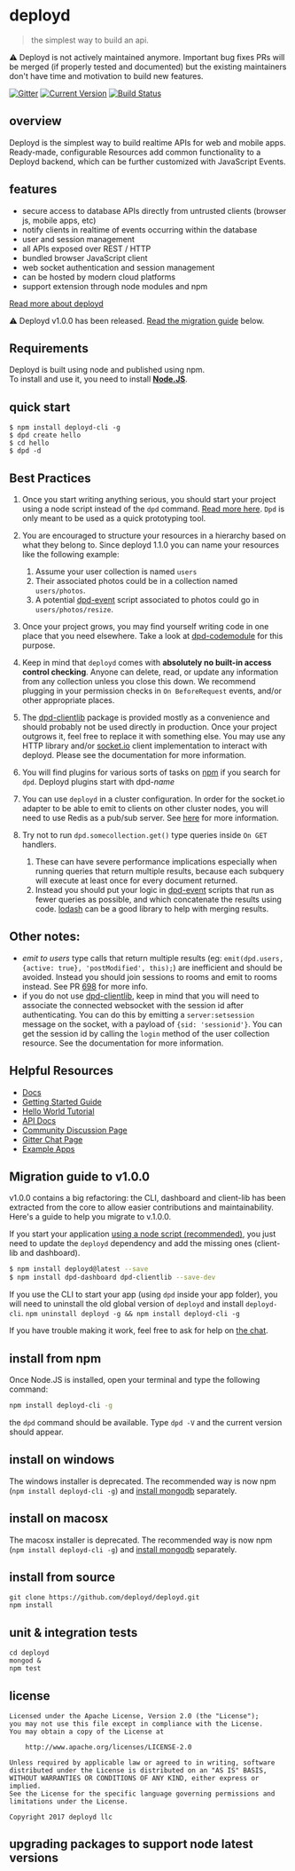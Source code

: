 # deployd

> the simplest way to build an api.

⚠️  Deployd is not actively maintained anymore. Important bug fixes PRs will be merged (if properly tested and documented) but the existing maintainers don't have time and motivation to build new features.

[![Gitter](https://badges.gitter.im/Join%20Chat.svg)](https://gitter.im/deployd/deployd)  [![Current Version](https://img.shields.io/npm/v/deployd.svg?style=flat-square)](https://www.npmjs.org/package/deployd) [![Build Status](https://img.shields.io/travis/deployd/deployd.svg?style=flat-square)](http://travis-ci.org/deployd/deployd)

## overview

Deployd is the simplest way to build realtime APIs for web and mobile apps. Ready-made, configurable Resources add common functionality to a Deployd backend, which can be further customized with JavaScript Events.

## features

 - secure access to database APIs directly from untrusted clients (browser js, mobile apps, etc)
 - notify clients in realtime of events occurring within the database
 - user and session management
 - all APIs exposed over REST / HTTP
 - bundled browser JavaScript client
 - web socket authentication and session management
 - can be hosted by modern cloud platforms
 - support extension through node modules and npm

[Read more about deployd](http://deployd.com)

⚠️ Deployd v1.0.0 has been released. [Read the migration guide](#migration-guide-to-v1.0.0) below.

## Requirements

Deployd is built using node and published using npm.  
To install and use it, you need to install **[Node.JS](https://nodejs.org/en/download/)**.

## quick start

	$ npm install deployd-cli -g
	$ dpd create hello
	$ cd hello
	$ dpd -d

## Best Practices

 1. Once you start writing anything serious, you should start your project using a node script instead of the `dpd` command. [Read more here](http://docs.deployd.com/docs/server/run-script.html). `Dpd` is only meant to be used as a quick prototyping tool.
 2. You are encouraged to structure your resources in a hierarchy based on what they belong to. Since deployd 1.1.0 you can name your resources like the following example:

    1. Assume your user collection is named `users`
    2. Their associated photos could be in a collection named `users/photos`.
    3. A potential [dpd-event](https://www.npmjs.org/package/dpd-event) script associated to photos could go in `users/photos/resize`.

 3. Once your project grows, you may find yourself writing code in one place that you need elsewhere. Take a look at [dpd-codemodule](https://www.npmjs.org/package/dpd-codemodule) for this purpose.
 4. Keep in mind that `deployd` comes with **absolutely no built-in access control checking**. Anyone can delete, read, or update any information from any collection unless you close this down. We recommend plugging in your permission checks in `On BeforeRequest` events, and/or other appropriate places.
 5. The [dpd-clientlib](https://www.npmjs.org/package/dpd-clientlib) package is provided mostly as a convenience and should probably not be used directly in production. Once your project outgrows it, feel free to replace it with something else. You may use any HTTP library and/or [socket.io](https://www.npmjs.org/package/socket.io) client implementation to interact with deployd. Please see the documentation for more information.
 6. You will find plugins for various sorts of tasks on [npm](https://www.npmjs.org/) if you search for `dpd`. Deployd plugins start with dpd-*name*
 7. You can use `deployd` in a cluster configuration. In order for the socket.io adapter to be able to emit to clients on other cluster nodes, you will need to use Redis as a pub/sub server. See [here](https://github.com/deployd/deployd/pull/698) for more information.
 8. Try not to run `dpd.somecollection.get()` type queries inside `On GET` handlers. 
    1. These can have severe performance implications especially when running queries that return multiple results, because each subquery will execute at least once for every document returned. 
    2. Instead you should put your logic in [dpd-event](https://www.npmjs.org/package/dpd-event) scripts that run as fewer queries as possible, and which concatenate the results using code. [lodash](https://www.npmjs.org/package/lodash) can be a good library to help with merging results.
 
 ## Other notes:
 
 - *emit to users* type calls that return multiple results (eg: `emit(dpd.users, {active: true}, 'postModified', this);`) are inefficient and should be avoided. Instead you should join sessions to rooms and emit to rooms instead. See PR [698](https://github.com/deployd/deployd/pull/698) for more info.
 - if you do not use [dpd-clientlib](https://www.npmjs.org/package/dpd-clientlib), keep in mind that you will need to associate the connected websocket with the session id after authenticating. You can do this by emitting a `server:setsession` message on the socket, with a payload of `{sid: 'sessionid'}`. You can get the session id by calling the `login` method of the user collection resource. See the documentation for more information.

## Helpful Resources

 - [Docs](http://docs.deployd.com/)
 - [Getting Started Guide](http://docs.deployd.com/docs/getting-started/what-is-deployd.html)
 - [Hello World Tutorial](http://docs.deployd.com/docs/getting-started/your-first-api.html)
 - [API Docs](http://docs.deployd.com/api)
 - [Community Discussion Page](https://groups.google.com/forum/?fromgroups#!forum/deployd-users)
 - [Gitter Chat Page](https://gitter.im/deployd/deployd)
 - [Example Apps](http://docs.deployd.com/examples/)


## Migration guide to v1.0.0

v1.0.0 contains a big refactoring: the CLI, dashboard and client-lib has been extracted from the core to allow easier contributions and maintainability.  
Here's a guide to help you migrate to v.1.0.0.

If you start your application [using a node script (recommended)](http://docs.deployd.com/docs/server/run-script.html), you just need to update the `deployd` dependency and add the missing ones (client-lib and dashboard).

```bash
$ npm install deployd@latest --save
$ npm install dpd-dashboard dpd-clientlib --save-dev
```

If you use the CLI to start your app (using `dpd` inside your app folder), you will need to uninstall the old global version of `deployd` and install `deployd-cli`.
`npm uninstall deployd -g && npm install deployd-cli -g`

If you have trouble making it work, feel free to ask for help on [the chat](https://gitter.im/deployd/deployd).

## install from npm

Once Node.JS is installed, open your terminal and type the following command:

```bash
npm install deployd-cli -g
```

the `dpd` command should be available. Type `dpd -V` and the current version should appear.

## install on windows

The windows installer is deprecated. The recommended way is now npm (`npm install deployd-cli -g`) and [install mongodb](https://docs.mongodb.com/manual/tutorial/install-mongodb-on-windows/) separately.

## install on macosx

The macosx installer is deprecated. The recommended way is now npm (`npm install deployd-cli -g`) and [install mongodb](http://docs.mongodb.org/manual/tutorial/install-mongodb-on-os-x/) separately.

## install from source

	git clone https://github.com/deployd/deployd.git
	npm install

## unit & integration tests

	cd deployd
	mongod &
	npm test

## license

    Licensed under the Apache License, Version 2.0 (the "License");
    you may not use this file except in compliance with the License.
    You may obtain a copy of the License at

        http://www.apache.org/licenses/LICENSE-2.0

    Unless required by applicable law or agreed to in writing, software
    distributed under the License is distributed on an "AS IS" BASIS,
    WITHOUT WARRANTIES OR CONDITIONS OF ANY KIND, either express or implied.
    See the License for the specific language governing permissions and
    limitations under the License.

    Copyright 2017 deployd llc

## upgrading packages to support node latest versions 
